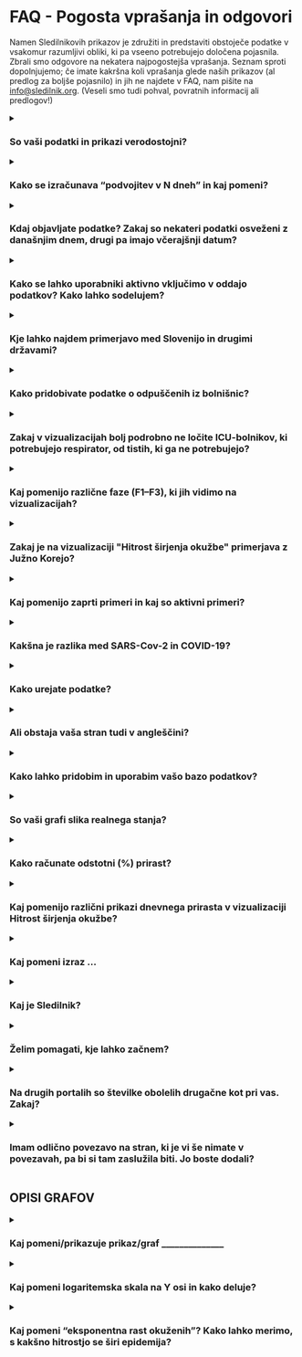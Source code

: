 <h1>FAQ - Pogosta vprašanja in odgovori</h1>

Namen Sledilnikovih prikazov je združiti  in predstaviti obstoječe podatke v vsakomur razumljivi obliki, ki pa vseeno potrebujejo določena pojasnila. Zbrali smo odgovore na nekatera najpogostejša vprašanja. Seznam sproti dopolnjujemo; če imate kakršna koli vprašanja glede naših prikazov (al predlog za boljše pojasnilo) in jih ne najdete v FAQ, nam pišite na info@sledilnik.org. (Veseli smo tudi pohval, povratnih informacij ali predlogov!) 

<details>
 <summary><h3>So vaši podatki in prikazi verodostojni? </h3></summary>
Podatke zbiramo iz različnih uradnih [in drugih javnih virov](https://www.nijz.si/sl/dnevno-spremljanje-okuzb-s-sars-cov-2-covid-19). Od 28. marca 2020 imamo vzpostavljeno tudi povezavo z zdravstvenimi zavodi in NIJZ, od katerih zdaj neposredno dobivamo strukturirane podatke. Ekipa Sledilnika ne nadzoruje točnosti izvirnih podatkov in ne objavlja podatkov, ki niso pridobljeni iz uradnih virov ali sredstev javnega obveščanja, zato pa vse podatke navzkrižno preverja, da so pravilni in skladni z izvornimi.
</details>

<details>
 <summary><h3>Kako se izračunava “podvojitev v N dneh” in kaj pomeni? </h3></summary>
 <p>Na prikazu "Potrjeno okuženi po občinah" je izračun ocene "Podvojitev v N dneh" in pomeni, da se bo število okuženih predvidoma podvojilo v navedenem številu dni. Čas podvojitve je izračunan iz povprečnega (eksponentnega) prirasta zadnjih nekaj dni za posamezno občino. Nižja, kot je številka, hitreje se število potrjeno okuženih povečuje (približuje eksponentni funkciji). </p>
 <p>“Čas podvojitve” je zaradi velikih fluktuacij pri potrjenih in zaradi (na srečo) majhnih absolutnih številk, izračunan iz povprečnega (eksponentnega) prirasta zadnjih nekaj dni. Podatek je še vedno za nazaj, le da so številke zglajene.</p>
 <p>Content</p>
</details>

<details>
 <summary><h3>Kdaj objavljate podatke? Zakaj so nekateri podatki osveženi z današnjim dnem, drugi pa imajo včerajšnji datum?</h3></summary>
 <p>Podatke objavimo vsak dan najkasneje ob 16. uri. Dopoldne podatke zbiramo in obdelujemo, nato osvežimo vse distribucijske poti (.CSV in API) in objavimo poročilo na družbenih omrežjih (FB in TW).  
</p>
 <p>Podatek "Potrjeno okuženi" je izjemoma posodabljan ob 8. uri za prejšnji dan, ker je rezultat testiranj za tekoči dan znan šele ob 23.59 (kar je prejšnji dan v trenutku objave).</p>
</details>

<details>
 <summary><h3>Kako se lahko uporabniki aktivno vključimo v oddajo podatkov? Kako lahko sodelujem?</h3></summary>
 <p>Sledilnik ne zbira osebnih podatkov uporabnikov, niti podatkov, ki bi jih želeli o svojem stanju ali o stanju v bolnišnicah posredovati posamezniki.    
</p>
 <p>Lahko pa uporabniki prostovoljno pomagate z zbiranjem in preverjanjem podatkov iz medijev (in tudi s terena), pri statističnih in drugih analizah ipd. Za takšno obliko sodelovanja, opozorila in konstruktivne predloge nam pišite na info@sledilnik.org.</p>
</details>

<details>
 <summary><h3>Kje lahko najdem primerjavo med Slovenijo in drugimi državami? 
</h3></summary>
 <p>Sledilnik trenutno ne prikazuje nobenih vizualizacij, ki bi stanje v Sloveniji primerjale s podobnimi stanji v tujini. Za takšne primerjave si lahko vedno ogledate katero od strani, kot je Worldometer.</p>
</details>

<details>
 <summary><h3>Kako pridobivate podatke o odpuščenih iz bolnišnic?
</h3></summary>
 <p>Podatek Odpuščeni iz bolnišnice je Sledilnikova ocena, izračunana na podlagi podatkov, ki jih dnevno dobivamo neposredno iz bolnišnic, torej iz preverjenega vira. Podatke prejemamo vsakodnevno po emailu, hkrati spremljamo tudi javno komuniciranje bolnišnic (Twiter).</p>
</details>

<details>
 <summary><h3>Zakaj v vizualizacijah bolj podrobno ne ločite ICU-bolnikov, ki potrebujejo respirator, od tistih, ki ga ne potrebujejo?
</h3></summary>
 <p>ICU bolnikov oz. tistih okuženih, ki so oskrbovani v enoti intenzivne nege, na začetku zaradi manka podatkov nismo mogli z gotovostjo ločiti na bolnike, ki so respirator potrebovali, in tiste, ki ga k sreči niso. Zato smo metriko odstranili, če pa se pojavi potreba po zbiranju teh informacij, jih lahko hitro vključimo v naš sistem sledenja.</p>
</details>

<details>
 <summary><h3>Kaj pomenijo različne faze (F1–F3), ki jih vidimo na vizualizacijah?</h3></summary>
 <p>Navpične črte delijo faze, zamejene z datumi, ko so odgovorni organi spremenili način zbiranja informacij o širjenju okužbe (spremeni se način testiranja, uvedejo se interventni ukrepi samoizolacije, prepovedi zbiranja in gibanja oseb ter obvezne nošnje osnovne zaščite).</p>
 <p>Faze so prikazane zato, ker se je s spremembo metodologije testiranja spremenil tudi pomen določenih kazalcev, po katerih lahko presojamo razširjenost okužb, hkrati pa omogočajo spremljanje uspešnosti posameznih ukrepov. </p>
 <p>Faza 1 (4. marec.–12. marec 2020): Zabeleženi so prvi primeri okužbe pri nas. 
</p>
 <p>Faza 2 (13. marec–19. marec 2020): Spremeni se metodologija testiranja, uvedejo se interventni ukrepi o samoizolaciji in socialnem distanciranju.
</p>
 <p>F3 (20. marec–29. marec 2020): Ponovno se spremeni metodologija testiranja, vzpostavi se prepoved zbiranja več kot petih oseb na javnih površinah.
</p>
  <p>F4 (30. marec–danes): Zaostrijo se ukrepi samoizolacije, popolnoma se prepove vsakršno zbiranje na javnih površinah, gibanje oseb se omeji na gibanje znotraj občine stalnega oz. začasnega prebivališča, obvezna postane nošnja zaščitnih mask in rokavice na vseh javnih prostorih.</p>
</details>

<details>
 <summary><h3>Zakaj je na vizualizaciji "Hitrost širjenja okužbe" primerjava z Južno Korejo? </h3></summary>
 <p>Če na grafu izberemo pogled Eksponentna rast v dnevih, lahko vidimo povprečje rasti v istem časovnem obdobju tudi za Južno Korejo. To smo izbrali za primerjavo zato, ker ji je kljub močnemu izbruhu bolezni COVID-19 uspelo z različnimi metodami “sploščiti krivuljo” oz. povedano drugače – Južna Koreja je ena najuspešnejših držav pri obvladovanju epidemije.</p>
</details>

<details>
 <summary><h3>Kaj pomenijo zaprti primeri in kaj so aktivni primeri?  
</h3></summary>
 <p>Zaprti primeri so seštevek vseh tistih, ki niso več okuženi z virusom, torej ozdravljenih oseb in mrtvih. Aktivni primeri pomenijo vse potrjene okužbe z virusom, ki so še vedno aktualne (osebe virus še vedno prebolevajo).</p>
</details>

<details>
 <summary><h3>Kakšna je razlika med SARS-Cov-2 in COVID-19?</h3></summary>
 <p>SARS-CoV-2  je angleška okrajšava za  “Severe Acute Respiratory Syndrome Coronavirus 2” – to je mednarodno sprejeto ime virusa, ki povzroča bolezen COVID-19. Tudi slednje poimenovanje je kratica, skovana iz besed COrona VIrus Disease ter 2019, torej leta, ko je bolezen prvič izbruhnila.</p>
</details>

<details>
 <summary><h3>Kako urejate podatke?</h3></summary>
 <p>Celoten postopek zbiranja in urejanja podatkov je opisan na tej strani:  https://covid-19.sledilnik.org/#/about </p>
</details>

<details>
 <summary><h3>Ali obstaja vaša stran tudi v angleščini?</h3></summary>
 <p>Zaenkrat ne, sta pa na voljo za prosto uporabo tako besedilni del, kot izvorna koda, če bi se želel kdo lotiti tega podviga. Vsi podatki so v bazi že zavedeni tudi z angleškimi oznakami, zato je mogoča tudi njihova mednarodna uporaba (izvoz). </p>
</details>

<details>
 <summary><h3>Kako lahko pridobim in uporabim vašo bazo podatkov?
 </h3></summary>
 <p>Naša baza podatkov je javna in prosto dostopna v obliki CSV, REST, Google Sheet. Prosimo vas le, da nam sporočite, s kakšnim namenom boste podatke uporabili, ter Sledilnik obvezno navedete kot vir. </p>
 <p>Ker so oznake podatkov tudi v angleščini (gl. vprašanje Ali obstaja vaša stran tudi v angleščini?), je mogoča tudi njihova mednarodna uporaba (izvoz, prikaz).</p>
</details>

<details>
 <summary><h3>So vaši grafi slika realnega stanja?</h3></summary>
 <p>Da, kolikor so lahko, če se zavedamo omejitev trenutnih prikazov: grafi na tej strani prikazujejo le tisto, kar je mogoče ugotoviti glede na dane podatke. Tako recimo skupno število testiranj pomeni število vseh opravljenih testov do danes, ne izraža pa skupnega števila vseh testiranih oseb, saj so nekatere osebe, na primer zdravstveni delavci in osebe, pri katerih sumijo na okužbo, testirane večkrat. </p>
 <p>Po drugi strani je število potrjeno okuženih oseb odvisno zgolj od testiranja, in ker zaradi spremenjene politike testiranja večina okuženih z blagimi simptomi sploh ne bo testirana na prisotnost COVID-19, je podatek o potrjeno okuženih bistveno manjši od dejanskega števila okuženih ljudi. </p>
 <p>Zato je treba te kategorije jemati z védenjem, kaj pomenijo, in interpretirati grafe z zrncem soli.</p>
</details>

<details>
 <summary><h3>Kako računate odstotni (%) prirast? </h3></summary>
 <p>Za odstotni prirast vzamemo trenutno vrednost spremenljivke in od nje odštejemo stanje prejšnjega dne. Dobljeno razliko delimo s stanjem prejšnjega dne in jo pomnožimo s 100, da dobimo odstotni prirast, ki ga za potrebe predstavitve zaokrožimo na eno decimalko natančno.
 </p>
 <p>Zavedamo se, da obstajajo drugačne metode, ki odstotni prirast prikazujejo drugače, vendar se nam je uporabljena metoda zdela za naše razmere in namen najprimernejša in najlažje razumljiva.</p>
</details>

<details>
 <summary><h3>Kaj pomenijo različni prikazi dnevnega prirasta v vizualizaciji Hitrost širjenja okužbe?</h3></summary>
 <p>Absolutni dnevni prirast prikazuje število novih primerov potrjeno okuženih na določen dan.</p>
 <p>Relativni dnevni prirast prikazuje odstotna vrednost novih potrjeno okuženih na določen dan.</p>
 <p>Eksponentna rast v dnevih pa prikazuje prikazuje faktor, v koliko dneh se število potrjeno okuženih podvoji.</p>
</details>

<details>
 <summary><h3>Kaj pomeni izraz … </h3></summary>
 <p> -potrjeno okuženi
To je število oseb, ki so bile pozitivne na testu prisotnosti virusa SARS-CoV-2. Ker je število potrjeno okuženih oseb odvisno zgolj od testiranja, in ker zaradi spremenjene politike testiranja večina okuženih z blagimi simptomi sploh ne bo testirana na prisotnost COVID-19, je podatek o potrjeno okuženih bistveno manjši od dejanskega števila okuženih ljudi.
 </p>
 <p> -hospitalizirani
To je število okuženih oseb, ki imajo tako resne simptome bolezni Covid-19, da so bile sprejete v bolnišnično oskrbo. 
</p>
 <p> -v intenzivni enoti
Označuje število hospitaliziranih oseb, ki so zaradi simptomov bolezni Covid-19 v življenjski nevarnosti. Gre za podmnožico kategorije Hospitalizirani. 
</p>
   <p> -ozdraveli
To je število oseb, ki so bile v bolnišnični oskrbi, a nimajo več simptomov bolezni in je bil po 14 dneh test za okužbo negativen (ne kaže več prisotnosti virusa).</p>

</details>

<details>
 <summary><h3>Kaj je Sledilnik?</h3></summary>
 <p>Sledilnik je projekt, ki zbira, analizira in prikazuje nekaj najbolj uporabnih podatkov, da bi lahko bolje razumeli širjenje pandemije koronavirusa COVID-19 skupaj z njeno dinamiko in obsegom. Želimo si jasno predstaviti, kaj nam trenutni podatki in pregledi govorijo o širjenju virusa v Sloveniji, in zagotoviti, da postanejo informacije o obsegu in resnosti problema COVID-19 v Sloveniji vsem dostopne in čim bolj razumljive. </p>
</details>

<details>
 <summary><h3>Želim pomagati, kje lahko začnem?</h3></summary>
 <p>Pišite nam na info@sledilnik.org in na kratko opišite, kdo ste in kako lahko prispevate k projektu. Vabljeni!</p>
 <p>Content</p>
 <p>Content</p>
</details>

<details>
 <summary><h3>Na drugih portalih so številke obolelih drugačne kot pri vas. Zakaj? </h3></summary>
 <p>Sledilnik uporablja zgolj potrjene, uradne podatke, ki jih dnevno sporočajo NIJZ in vse slovenske bolnišnice, ki zdravijo bolezen COVID-19. Naši podatki tako prihajajo neposredno iz preverjenih virov, hkrati pa jih tudi sami navzkrižno primerjamo že od začetka delovanja (10.3.2020). </p>
 <p> (Gl. tudi vprašanje So podatki verodostojni?)</p>
 <p>Content</p>
</details>

<details>
 <summary><h3>Imam odlično povezavo na stran, ki je vi še nimate v povezavah, pa bi si tam zaslužila biti. Jo boste dodali?</h3></summary>
 <p>Pišite nam na info@sledilnik.org - predlagano povezavo bomo preverili in jo, če je stran verodostojna in koristna, z veseljem vključili med naše povezave. </p>
 <p>Če želite narediti še korak dlje in prispevati k skupnemu cilju, nam na Githubu https://github.com/slo-covid-19/website/blob/master/src/content/links.md oddajte PR request.</p>
</details>

## OPISI GRAFOV

<details>
 <summary><h3>Kaj pomeni/prikazuje prikaz/graf ______________</h3></summary>
 <p>Testiranja (na dan) = Število opravljenih testiranj na prisotnost virusa SARS-CoV-2, ki povzroča bolezen COVID-19.  V prvih fazah epidemije je to bil pomemben pokazatelj razširjenosti virusa, a se je s spremembo metodologije testiranja oz. vzorca testiranih to spremenilo v kazalec kapacitete zdravstvenega oz. diagnostičnega sistema.</p>
 <p>Testiranja (skupaj) = Vsota testiranj do dne; podatek je uporaben v smislu primerjave oz. deleža celotne populacije, vendar je zavajajoč, saj so določene osebe lahko testirane večkrat.. 
</p>
 <p>
Potrjeno okuženi (na dan) = Število potrjeno okuženih na dan. Ta kazalec ne odraža dejanskega gibanja novih okuženih v populaciji, saj s testi ne vzorčijo celotne populacije, ampak se ciljno testira rizične in poklicne skupine.
</p>
 <p>
V intenzivni enoti (trenutno) = Trenutno število oseb v intenzivnih enotah.</p>
 <p>Odpuščeni iz bolnišnice (na dan) = Število odpuščenih iz bolnišnice na ta dan.</p>
 <p>Odpuščeni iz bolnišnice (skupaj) = Vsota odpuščenih iz bolnišnice do tega dne.</p>
 <p>V bolnišnični oskrbi (trenutno) = Trenutno število oseb v bolnišnični oskrbi.</p>
<p>
Hospitalizirani (skupaj) = Vsota sprejetih v bolnišnico do dne.
</p>
 <p>Umrli (na dan) = Število umrlih za posledicami COVID-10 na ta dan.
</p>
 <p>Umrli (skupaj) = Vsota umrlih do tega dne.</p>
 <p>Content</p>
<p>Content</p>
 <p>Content</p>
</details>

<details>
 <summary><h3>Kaj pomeni logaritemska skala na Y osi in kako deluje? 
</h3></summary>
 <p>Logaritemska skala na navpični osi (ordinata, Y os) je izjemno uporabna za prikaz funkcij oz. količin, ki zelo hitro naraščajo – recimo za t.i. eksponentno rast okuženih –, saj bi v navadnem merilu hitro prerasla najvišjo vrednost na ordinatni osi. </p>

</details>

<details>
 <summary><h3>Kaj pomeni “eksponentna rast okuženih”? Kako lahko merimo, s kakšno hitrostjo se širi epidemija?</h3></summary>
 <p>Pri epidemijah nalezljivih bolezni je zelo pomembna hitrost širjenja oz. stopnja rasti okužb, saj to vpliva tudi na število obolelih in smrti. Če se število okužb v nekem določenem času povečuje za enako število, npr. za 10 vsake tri dni – 10, 20, 30, 40 ..., gre za linearno rast primerov; če pa se število okužb v določenem časovnem obdobju podvoji, recimo podvojitev za 10 vsake 3 dni – 10, 20, 40, 80 …, pa govorimo o eksponentni rasti, ki v kratkem času privede do zelo velikega števila obolelih.  </p>
 <p>Čas podvojitve kot kazalec hitrosti širjenja epidemije se spreminja (pada, raste), zato ga ne smemo preprosto projicirati v prihodnost; kaže nam zgolj trenutno hitrost podvajanja primerov na podlagi podatkov iz preteklosti.</p>
</details>

